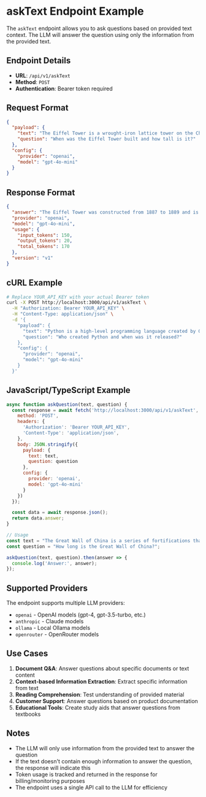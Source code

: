 # askText Endpoint Example

The `askText` endpoint allows you to ask questions based on provided text context. The LLM will answer the question using only the information from the provided text.

## Endpoint Details

- **URL**: `/api/v1/askText`
- **Method**: `POST`
- **Authentication**: Bearer token required

## Request Format

```json
{
  "payload": {
    "text": "The Eiffel Tower is a wrought-iron lattice tower on the Champ de Mars in Paris, France. It is named after the engineer Gustave Eiffel, whose company designed and built the tower. Constructed from 1887 to 1889 as the centerpiece of the 1889 World's Fair, it was initially criticized by some of France's leading artists and intellectuals for its design. The tower is 330 meters tall and was the tallest man-made structure in the world until 1930.",
    "question": "When was the Eiffel Tower built and how tall is it?"
  },
  "config": {
    "provider": "openai",
    "model": "gpt-4o-mini"
  }
}
```

## Response Format

```json
{
  "answer": "The Eiffel Tower was constructed from 1887 to 1889 and is 330 meters tall.",
  "provider": "openai",
  "model": "gpt-4o-mini",
  "usage": {
    "input_tokens": 150,
    "output_tokens": 20,
    "total_tokens": 170
  },
  "version": "v1"
}
```

## cURL Example

```bash
# Replace YOUR_API_KEY with your actual Bearer token
curl -X POST http://localhost:3000/api/v1/askText \
  -H "Authorization: Bearer YOUR_API_KEY" \
  -H "Content-Type: application/json" \
  -d '{
    "payload": {
      "text": "Python is a high-level programming language created by Guido van Rossum and first released in 1991. It emphasizes code readability with its use of significant indentation. Python is dynamically typed and garbage-collected. It supports multiple programming paradigms, including procedural, object-oriented, and functional programming.",
      "question": "Who created Python and when was it released?"
    },
    "config": {
      "provider": "openai",
      "model": "gpt-4o-mini"
    }
  }'
```

## JavaScript/TypeScript Example

```javascript
async function askQuestion(text, question) {
  const response = await fetch('http://localhost:3000/api/v1/askText', {
    method: 'POST',
    headers: {
      'Authorization': 'Bearer YOUR_API_KEY',
      'Content-Type': 'application/json',
    },
    body: JSON.stringify({
      payload: {
        text: text,
        question: question
      },
      config: {
        provider: 'openai',
        model: 'gpt-4o-mini'
      }
    })
  });

  const data = await response.json();
  return data.answer;
}

// Usage
const text = "The Great Wall of China is a series of fortifications that were built across the historical northern borders of ancient Chinese states. Construction began as early as the 7th century BC, with the most famous sections built during the Ming Dynasty (1368-1644). The wall stretches over 13,000 miles.";
const question = "How long is the Great Wall of China?";

askQuestion(text, question).then(answer => {
  console.log('Answer:', answer);
});
```

## Supported Providers

The endpoint supports multiple LLM providers:
- `openai` - OpenAI models (gpt-4, gpt-3.5-turbo, etc.)
- `anthropic` - Claude models
- `ollama` - Local Ollama models
- `openrouter` - OpenRouter models

## Use Cases

1. **Document Q&A**: Answer questions about specific documents or text content
2. **Context-based Information Extraction**: Extract specific information from text
3. **Reading Comprehension**: Test understanding of provided material
4. **Customer Support**: Answer questions based on product documentation
5. **Educational Tools**: Create study aids that answer questions from textbooks

## Notes

- The LLM will only use information from the provided text to answer the question
- If the text doesn't contain enough information to answer the question, the response will indicate this
- Token usage is tracked and returned in the response for billing/monitoring purposes
- The endpoint uses a single API call to the LLM for efficiency
